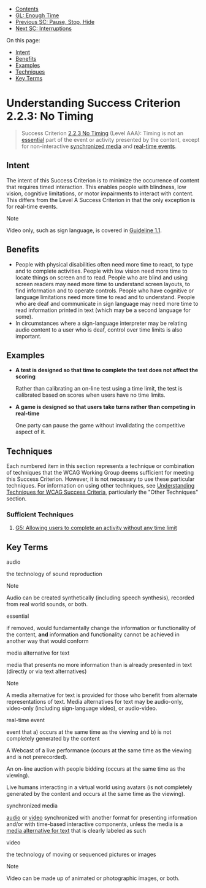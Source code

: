 -   [Contents](. "Table of Contents")
-   [GL: Enough Time](enough-time)
-   [Previous SC: Pause, Stop, Hide](pause-stop-hide)
-   [Next SC: Interruptions](interruptions)

On this page:

-   [Intent](#intent)
-   [Benefits](#benefits)
-   [Examples](#examples)
-   [Techniques](#techniques)
-   [Key Terms](#key-terms)

Understanding Success Criterion 2.2.3: No Timing
================================================

> Success Criterion [2.2.3 No Timing](https://www.w3.org/TR/WCAG21/#no-timing) (Level AAA): Timing is not an [essential](#dfn-essential) part of the event or activity presented by the content, except for non-interactive [synchronized media](#dfn-synchronized-media) and [real-time events](#dfn-real-time-event).

Intent
------

The intent of this Success Criterion is to minimize the occurrence of content that requires timed interaction. This enables people with blindness, low vision, cognitive limitations, or motor impairments to interact with content. This differs from the Level A Success Criterion in that the only exception is for real-time events.

Note

Video only, such as sign language, is covered in <a href="text-alternatives" class="guideline">Guideline 1.1</a>.

Benefits
--------

-   People with physical disabilities often need more time to react, to type and to complete activities. People with low vision need more time to locate things on screen and to read. People who are blind and using screen readers may need more time to understand screen layouts, to find information and to operate controls. People who have cognitive or language limitations need more time to read and to understand. People who are deaf and communicate in sign language may need more time to read information printed in text (which may be a second language for some).
-   In circumstances where a sign-language interpreter may be relating audio content to a user who is deaf, control over time limits is also important.

Examples
--------

-   **A test is designed so that time to complete the test does not affect the scoring**

    Rather than calibrating an on-line test using a time limit, the test is calibrated based on scores when users have no time limits.

-   **A game is designed so that users take turns rather than competing in real-time**

    One party can pause the game without invalidating the competitive aspect of it.

Techniques
----------

Each numbered item in this section represents a technique or combination of techniques that the WCAG Working Group deems sufficient for meeting this Success Criterion. However, it is not necessary to use these particular techniques. For information on using other techniques, see [Understanding Techniques for WCAG Success Criteria](understanding-techniques), particularly the "Other Techniques" section.

### Sufficient Techniques

1.  <a href="https://www.w3.org/WAI/WCAG21/Techniques/general/G5" class="general">G5: Allowing users to complete an activity without any time limit</a>

Key Terms
---------

audio

the technology of sound reproduction

Note

Audio can be created synthetically (including speech synthesis), recorded from real world sounds, or both.

essential

if removed, would fundamentally change the information or functionality of the content, **and** information and functionality cannot be achieved in another way that would conform

media alternative for text

media that presents no more information than is already presented in text (directly or via text alternatives)

Note

A media alternative for text is provided for those who benefit from alternate representations of text. Media alternatives for text may be audio-only, video-only (including sign-language video), or audio-video.

real-time event

event that a) occurs at the same time as the viewing and b) is not completely generated by the content

A Webcast of a live performance (occurs at the same time as the viewing and is not prerecorded).

An on-line auction with people bidding (occurs at the same time as the viewing).

Live humans interacting in a virtual world using avatars (is not completely generated by the content and occurs at the same time as the viewing).

synchronized media

[audio](#dfn-audio) or [video](#dfn-video) synchronized with another format for presenting information and/or with time-based interactive components, unless the media is a [media alternative for text](#dfn-media-alternative-for-text) that is clearly labeled as such

video

the technology of moving or sequenced pictures or images

Note

Video can be made up of animated or photographic images, or both.
